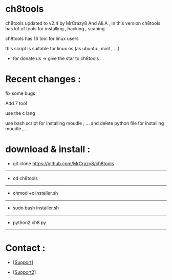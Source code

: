 # ch8tools

ch8tools updated to v2.4 by MrCrazy8 And Ali.A , in this version ch8tools has lot of tools for installing , hacking , scaning

ch8tools has 16 tool for linux users  

this script is suitable for linux os (as ubuntu , mint , ...)

- for donate us -> give the star to ch8tools

# Recent changes :

fix some bugs

Add 7 tool

use the c lang

use bash script for installing moudle , ... and delete python file for installing moudle , ...

# download & install :

- git clone https://github.com/MrCrazy8/ch8tools

----------------------

- cd ch8tools

----------------------

- chmod +x installer.sh

----------------------

- sudo bash installer.sh

----------------------

- python2 ch8.py

----------------------

# Contact :

- \[[Support](https://Telegram.me/LightGreen_heart)]

- \[[Support2](https://Telegram.me/include_Ali)]
